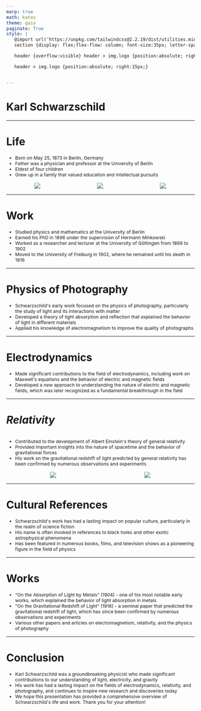 ```yaml
---
marp: true
math: katex
theme: gaia
paginate: True
style: |
   @import url('https://unpkg.com/tailwindcss@2.2.19/dist/utilities.min.css');
   section {display: flex;flex-flow: column; font-size:35px; letter-spacing:1.4px;}

   header {overflow:visible} header > img.logo {position:absolute; right:15px;}

   header > img.logo {position:absolute; right:15px;}


---
```

<!-- backgroundImage: url('backgrounds/aaabstract (12).png') -->
<!-- _class: lead -->

 # **Karl Schwarzschild**

---
<style scoped>p,li {font-size:0.72em}</style>

 # Life
- Born on May 25, 1873 in Berlin, Germany
- Father was a physician and professor at the University of Berlin
- Eldest of four children
- Grew up in a family that valued education and intellectual pursuits
<div style="display: flex; flex: 1 1 auto; flex-flow: row; min-height: 0"><div style="display: flex; flex: 1 1 auto; justify-content: center;min-height:0;min-width:0; margin-bottom:0.1em;;margin-right:0.15em">
<img style='object-fit: contain; max-height:100%; max-width:100%; background-color: rgba(0,0,0,0);' src='https://upload.wikimedia.org/wikipedia/commons/thumb/f/f6/Frederick_Stratton%2C_John_William_Nicholson%2C_K._Schwarzschild%2C_Frank_Watson_Dyson_ride_in_automobile.jpg/220px-Frederick_Stratton%2C_John_William_Nicholson%2C_K._Schwarzschild%2C_Frank_Watson_Dyson_ride_in_automobile.jpg'/>
</div>
<div style="display: flex; flex: 1 1 auto; justify-content: center;min-height:0;min-width:0; margin-bottom:0.1em;;margin-right:0.15em">
<img style='object-fit: contain; max-height:100%; max-width:100%; background-color: rgba(0,0,0,0);' src='https://upload.wikimedia.org/wikipedia/commons/thumb/6/60/Grave_of_Karl_Schwarzschild_at_Stadtfriedhof_G%C3%B6ttingen_2017_01.jpg/220px-Grave_of_Karl_Schwarzschild_at_Stadtfriedhof_G%C3%B6ttingen_2017_01.jpg'/>
</div>
<div style="display: flex; flex: 1 1 auto; justify-content: center;min-height:0;min-width:0; margin-bottom:0.1em;;margin-right:0.15em">
<img style='object-fit: contain; max-height:100%; max-width:100%; background-color: rgba(0,0,0,0);' src='https://upload.wikimedia.org/wikipedia/commons/thumb/f/f4/Delegates_to_the_Fourth_Conference_International_Union_for_Cooperation_in_Solar_Research_at_Mount_Wilson_Observatory.jpg/220px-Delegates_to_the_Fourth_Conference_International_Union_for_Cooperation_in_Solar_Research_at_Mount_Wilson_Observatory.jpg'/>
</div>
</div>


---
<style scoped>p,li {font-size:0.84em}</style>

 # Work

- Studied physics and mathematics at the University of Berlin
- Earned his PhD in 1896 under the supervision of Hermann Minkowski
- Worked as a researcher and lecturer at the University of Göttingen from 1899 to 1902
- Moved to the University of Freiburg in 1902, where he remained until his death in 1916

---
<style scoped>p,li {font-size:0.88em}</style>

 # **Physics of Photography**
- Schwarzschild's early work focused on the physics of photography, particularly the study of light and its interactions with matter
- Developed a theory of light absorption and reflection that explained the behavior of light in different materials
- Applied his knowledge of electromagnetism to improve the quality of photographs


---
<style scoped>p,li {font-size:0.92em}</style>

 # Electrodynamics
- Made significant contributions to the field of electrodynamics, including work on Maxwell's equations and the behavior of electric and magnetic fields
- Developed a new approach to understanding the nature of electric and magnetic fields, which was later recognized as a fundamental breakthrough in the field


---
<style scoped>p,li {font-size:0.80em}</style>

 # _Relativity_
<div style='flex:1 1 auto; min-height:0;' class="grid grid-cols-8 gap-4">
<div style='display:flex; flex-flow:column; min-height:0;' class="col-span-4">

- Contributed to the development of Albert Einstein's theory of general relativity
- Provided important insights into the nature of spacetime and the behavior of gravitational forces
- His work on the gravitational redshift of light predicted by general relativity has been confirmed by numerous observations and experiments
</div>

<div style='display:flex; flex-flow:column; min-height:0;' class="col-span-4">

<div style="display: flex; flex: 1 1 auto; flex-flow: row; min-height: 0"><div style="display: flex; flex: 1 1 auto; justify-content: center;min-height:0;min-width:0; margin-bottom:0.1em;;margin-right:0.15em">
<img style='object-fit: contain; max-height:100%; max-width:100%; background-color: rgba(0,0,0,0);' src='https://upload.wikimedia.org/wikipedia/commons/thumb/5/59/Schwarzschild_circular_radii.svg/250px-Schwarzschild_circular_radii.svg.png'/>
</div>
<div style="display: flex; flex: 1 1 auto; justify-content: center;min-height:0;min-width:0; margin-bottom:0.1em;;margin-right:0.15em">
<img style='object-fit: contain; max-height:100%; max-width:100%; background-color: rgba(0,0,0,0);' src='https://upload.wikimedia.org/wikipedia/commons/thumb/e/e7/Schwarzschild_interior.jpg/250px-Schwarzschild_interior.jpg'/>
</div>
</div>

</div>

</div>


---
<style scoped>p,li {font-size:0.88em}</style>

 # Cultural References

- Schwarzschild's work has had a lasting impact on popular culture, particularly in the realm of science fiction
- His name is often invoked in references to black holes and other exotic astrophysical phenomena
- Has been featured in numerous books, films, and television shows as a pioneering figure in the field of physics

---
<style scoped>p,li {font-size:0.88em}</style>

 # Works

- "On the Absorption of Light by Metals" (1904) - one of his most notable early works, which explained the behavior of light absorption in metals
- "On the Gravitational Redshift of Light" (1916) - a seminal paper that predicted the gravitational redshift of light, which has since been confirmed by numerous observations and experiments
- Various other papers and articles on electromagnetism, relativity, and the physics of photography

---
<style scoped>p,li {font-size:0.88em}</style>

 # Conclusion
- Karl Schwarzschild was a groundbreaking physicist who made significant contributions to our understanding of light, electricity, and gravity
- His work has had a lasting impact on the fields of electrodynamics, relativity, and photography, and continues to inspire new research and discoveries today
- We hope this presentation has provided a comprehensive overview of Schwarzschild's life and work. Thank you for your attention!
